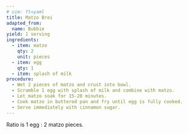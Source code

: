 ```yaml
---
# vim: ft=yaml
title: Matzo Brei
adapted_from:
  name: Bubbie
yield: 1 serving
ingredients:
  - item: matzo
    qty: 2
    unit: pieces
  - item: egg
    qty: 1
  - item: splash of milk
procedure:
  - Wet 2 pieces of matzo and crust into bowl.
  - Scramble 1 egg with splash of milk and combine with matzo.
  - Let matzo soak for 15-20 minutes.
  - Cook matzo in buttered pan and fry until egg is fully cooked.
  - Serve immediately with cinnamon sugar.
---
```

Ratio is 1 egg : 2 matzo pieces.
